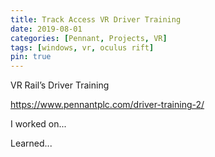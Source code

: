 ```yaml
---
title: Track Access VR Driver Training
date: 2019-08-01
categories: [Pennant, Projects, VR]
tags: [windows, vr, oculus rift]
pin: true
---
```


VR Rail’s Driver Training 

https://www.pennantplc.com/driver-training-2/

I worked on...


Learned...

